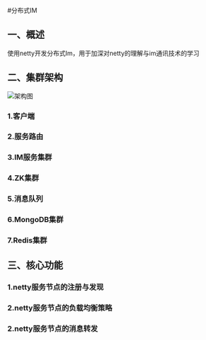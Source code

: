 #分布式IM
## 一、概述
使用netty开发分布式Im，用于加深对netty的理解与im通讯技术的学习
## 二、集群架构
![架构图](https://img-blog.csdnimg.cn/27c34099715546f2945239a4688708d5.png)
### 1.客户端
### 2.服务路由
### 3.IM服务集群
### 4.ZK集群
### 5.消息队列
### 6.MongoDB集群
### 7.Redis集群
## 三、核心功能
### 1.netty服务节点的注册与发现
### 2.netty服务节点的负载均衡策略
### 2.netty服务节点的消息转发
